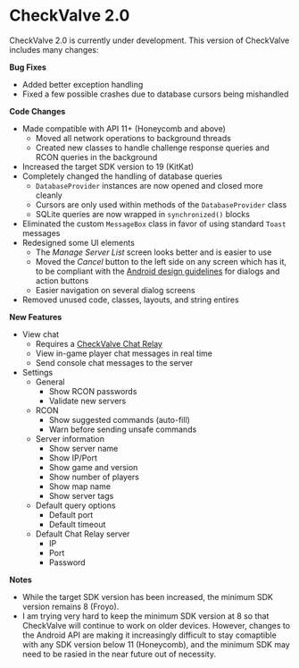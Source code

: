 CheckValve 2.0
==============

CheckValve 2.0 is currently under development.  This version of CheckValve includes many changes:

**Bug Fixes**
- Added better exception handling
- Fixed a few possible crashes due to database cursors being mishandled


**Code Changes**
- Made compatible with API 11+ (Honeycomb and above)
  - Moved all network operations to background threads
  - Created new classes to handle challenge response queries and RCON queries in the background
- Increased the target SDK version to 19 (KitKat)
- Completely changed the handling of database queries
  - `DatabaseProvider` instances are now opened and closed more cleanly
  - Cursors are only used within methods of the `DatabaseProvider` class
  - SQLite queries are now wrapped in `synchronized()` blocks
- Eliminated the custom `MessageBox` class in favor of using standard `Toast` messages
- Redesigned some UI elements
  - The *Manage Server List* screen looks better and is easier to use
  - Moved the *Cancel* button to the left side on any screen which has it, to be compliant with the [Android design guidelines](http://developer.android.com/design/building-blocks/dialogs.html) for dialogs and action buttons
  - Easier navigation on several dialog screens
- Removed unused code, classes, layouts, and string entires


**New Features**
- View chat
  - Requires a [CheckValve Chat Relay](https://github.com/daparker/checkvalve-chat-relay)
  - View in-game player chat messages in real time
  - Send console chat messages to the server
- Settings
  - General
    - Show RCON passwords
    - Validate new servers
  - RCON
    - Show suggested commands (auto-fill)
    - Warn before sending unsafe commands
  - Server information
    - Show server name
    - Show IP/Port
    - Show game and version
    - Show number of players
    - Show map name
    - Show server tags
  - Default query options
    - Default port
    - Default timeout
  - Default Chat Relay server
    - IP
    - Port
    - Password


**Notes**
- While the target SDK version has been increased, the minimum SDK version remains 8 (Froyo).
- I am trying very hard to keep the minimum SDK version at 8 so that CheckValve will continue to work on older devices.  However, changes to the Android API are making it increasingly difficult to stay comaptible with any SDK version below 11 (Honeycomb), and the minimum SDK may need to be rasied in the near future out of necessity.
